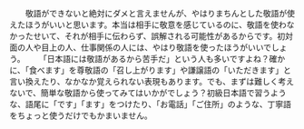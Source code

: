 　　敬語ができないと絶対にダメと言えませんが、やはりまちんとした敬語が使えたほうがいいと思います。本当は相手に敬意を感じているのに、敬語を使わなかったせいて、それが相手に伝わらず、誤解される可能性があるからです。初対面の人や目上の人、仕事関係の人には、やはり敬語を使ったほうがいいでしょう。
　　「日本語には敬語があるから苦手だ」という人も多いですよね？確かに、「食べます」を尊敬語の「召し上がります」や謙譲語の「いただきます」と言い換えたり、なかなか覚えられない表現もあります。でも、まずは難しく考えないで、簡単な敬語から使ってみてはいかがでしょう？初級日本語で習うような、語尾に「です」「ます」をつけたり、「お電話」「ご住所」のような、丁寧語をちょっと使うだけでもかまいません。